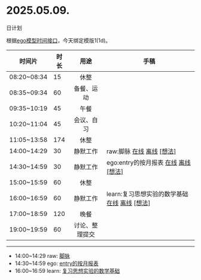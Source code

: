 # 2025.05.09.
日计划

根据[ego模型时间接口](https://gitee.com/hyg/blog/blob/master/timeflow.md)，今天绑定模版1(1d)。

| 时间片 | 时长 | 用途 | 手稿 |
| --- | --- | :---: | --- |
| 08:20~08:34 | 15 | 休整 |  |
| 08:35~09:34 | 60 | 备餐、运动 |  |
| 09:35~10:19 | 45 | 午餐 |  |
| 10:20~11:04 | 45 | 会议、自习 |  |
| 11:05~13:58 | 174 | 休整 |  |
| 14:00~14:29 | 30 | 静默工作 | raw:脚脉 [在线](http://simp.ly/p/8t3vlk) [离线](../../draft/2025/20250509140000.md) <a href="mailto:huangyg@mars22.com?subject=关于2025.05.09.[raw:脚脉]任务&body=日期: 20250509%0D%0A序号: 5%0D%0A手稿:../../draft/2025/20250509140000.md%0D%0A---请勿修改邮件主题及以上内容 从下一行开始写您的想法---%0D%0A">[想法]</a> |
| 14:30~14:59 | 30 | 静默工作 | ego:entry的按月报表 [在线](http://simp.ly/p/5k9gJy) [离线](../../draft/2025/20250509143000.md) <a href="mailto:huangyg@mars22.com?subject=关于2025.05.09.[ego:entry的按月报表]任务&body=日期: 20250509%0D%0A序号: 6%0D%0A手稿:../../draft/2025/20250509143000.md%0D%0A---请勿修改邮件主题及以上内容 从下一行开始写您的想法---%0D%0A">[想法]</a> |
| 15:00~15:59 | 60 | 休整 |  |
| 16:00~16:59 | 60 | 静默工作 | learn:复习思想实验的数学基础 [在线](http://simp.ly/p/4QDThK) [离线](../../draft/2025/20250509160000.md) <a href="mailto:huangyg@mars22.com?subject=关于2025.05.09.[learn:复习思想实验的数学基础]任务&body=日期: 20250509%0D%0A序号: 8%0D%0A手稿:../../draft/2025/20250509160000.md%0D%0A---请勿修改邮件主题及以上内容 从下一行开始写您的想法---%0D%0A">[想法]</a> |
| 17:00~18:59 | 120 | 晚餐 |  |
| 19:00~19:59 | 60 | 讨论、整理提交 |  |

---

- 14:00~14:29	raw: [脚脉](../../draft/2025/20250509.01.md)
- 14:30~14:59	ego: [entry的按月报表](../../draft/2025/20250509.02.md)
- 16:00~16:59	learn: [复习思想实验的数学基础](../../draft/2025/20250509.03.md)
